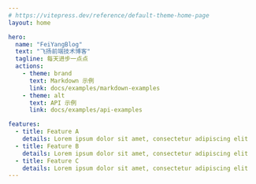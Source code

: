 ```yaml
---
# https://vitepress.dev/reference/default-theme-home-page
layout: home

hero:
  name: "FeiYangBlog"
  text: "飞扬前端技术博客"
  tagline: 每天进步一点点
  actions:
    - theme: brand
      text: Markdown 示例
      link: docs/examples/markdown-examples
    - theme: alt
      text: API 示例
      link: docs/examples/api-examples

features:
  - title: Feature A
    details: Lorem ipsum dolor sit amet, consectetur adipiscing elit
  - title: Feature B
    details: Lorem ipsum dolor sit amet, consectetur adipiscing elit
  - title: Feature C
    details: Lorem ipsum dolor sit amet, consectetur adipiscing elit
---
```


